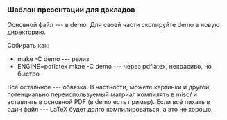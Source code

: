### Шаблон презентации для докладов

Основной файл --- в demo. Для своей части скопируйте demo в новую директорию.

Собирать как:

* make -C demo --- релиз
* ENGINE=pdflatex mkae -C demo --- через pdflatex, некрасиво, но быстро

Всё остальное --- обвязка. В частности, можете картинки и другой потенциально переиспользуемый матриал компилять в misc/ и вставлять в основной PDF (в demo есть пример). Если всё пихать в один файл --- LaTeX будет долго компилироваться, а это не хорошо.
